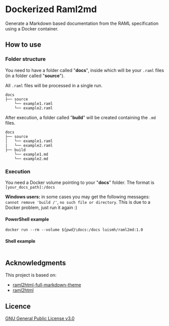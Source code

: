 # Dockerized Raml2md
Generate a Markdown based documentation from the RAML specification using a Docker container.

## How to use

### Folder structure

You need to have a folder called "**docs**", inside which will be your `.raml` files (in a folder called "**source**").

All `.raml` files will be processed in a single run.

```
docs
├── source
    └── example1.raml
    └── example2.raml
```
After execution, a folder called "**build**" will be created containing the `.md` files.
```
docs
├── source
│   └── example1.raml
|   └── example2.raml
├── build
    └── example1.md
    └── example2.md
```

### Execution

You need a Docker volume pointing to your "**docs**" folder. The format is `[your_docs_path]:/docs`

**Windows users:** in some cases you may get the following messages: `cannot remove 'build /'`, `no such file or directory`. This is due to a Docker problem, just run it again :)

#### PowerShell example
```
docker run --rm --volume ${pwd}\docs:/docs luismh/raml2md:1.0
```

#### Shell example
```

```

## Acknowledgments

This project is based on:
 - [raml2html-full-markdown-theme](https://github.com/Vanderhoof/raml2html-full-markdown-theme)
 - [raml2html](https://github.com/raml2html/raml2html)
 
## Licence

[GNU General Public License v3.0](https://choosealicense.com/licenses/gpl-3.0/)